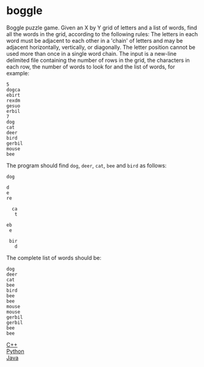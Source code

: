 # boggle

Boggle puzzle game.
Given an X by Y grid of letters and a list of words, find all the words in the grid,
according to the following rules: The letters in each word must be adjacent to each other
in a 'chain' of letters and may be adjacent horizontally, vertically, or diagonally.
The letter position cannot be used more than once in a single word chain. The input is a
new-line delimited file containing the number of rows in the grid, the characters in each row,
the number of words to look for and the list of words, for example:

```
5
dogca
ebirt
rexdm
gesuo
erbil
7
dog
cat
deer
bird
gerbil
mouse
bee
```

The program should find ```dog```, ```deer```, ```cat```, ```bee``` and ```bird``` as follows:

```
dog
```

```
d
e
re
```

```
  ca
   t
```

```
eb
 e
```

```
 bir
   d
```

The complete list of words should be:

```
dog
deer
cat
bee
bird
bee
bee
mouse
mouse
gerbil
gerbil
bee
bee
```

[C++](boggle-cpp)<br/>
[Python](boggle-python)<br/>
[Java](boggle-java)
